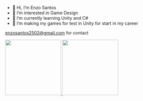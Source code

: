 - 👋 Hi, I’m Enzo Santos
- 👀 I’m interested in Game Design
- 🌱 I’m currently learning Unity and C#
- 💞️ I’m making my games for test in Unity for start in my career

enzosantos2502@gmail.com for contact

<div>
  <a href="https://beacons.ai/EnzoMSantos">
  <img height="180em" src="https.github-readme-stats.vercel.app/api?username=EnzoMSantos&show_icons=true&theme=dracula&iclude_all_commits=true&count_private=true"/>
  <img height="180em" src="https.github-readme-stats.vercel.app/api/top-langs/?username=EnzoMSantos&layout=compact&langs_count=16&theme=dracula"/>
</div>
